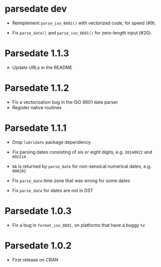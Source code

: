 
# parsedate dev

* Reimplement `parse_iso_8601()` with vectorized code, for speed (#9).

* Fix `parse_date()` and `parse_iso_8601()` for zero-length input (#20).

# Parsedate 1.1.3

* Update URLs in the README

# Parsedate 1.1.2

* Fix a vectorization bug in the ISO 8601 date parser
* Register native routines

# Parsedate 1.1.1

* Drop `lubridate` package dependency

* Fix parsing dates consisting of six or eight digits, e.g. `20140922` and `092214`

* `NA` is returned by `parse_date` for non-sensical numerical dates, e.g. `000202`

* Fix `parse_date` time zone that was wrong for some dates

* Fix `parse_date` for dates are not in DST

# Parsedate 1.0.3

* Fix a bug in `format_iso_8601`, on platforms that have a buggy `%z`

# Parsedate 1.0.2

* First release on CRAN
